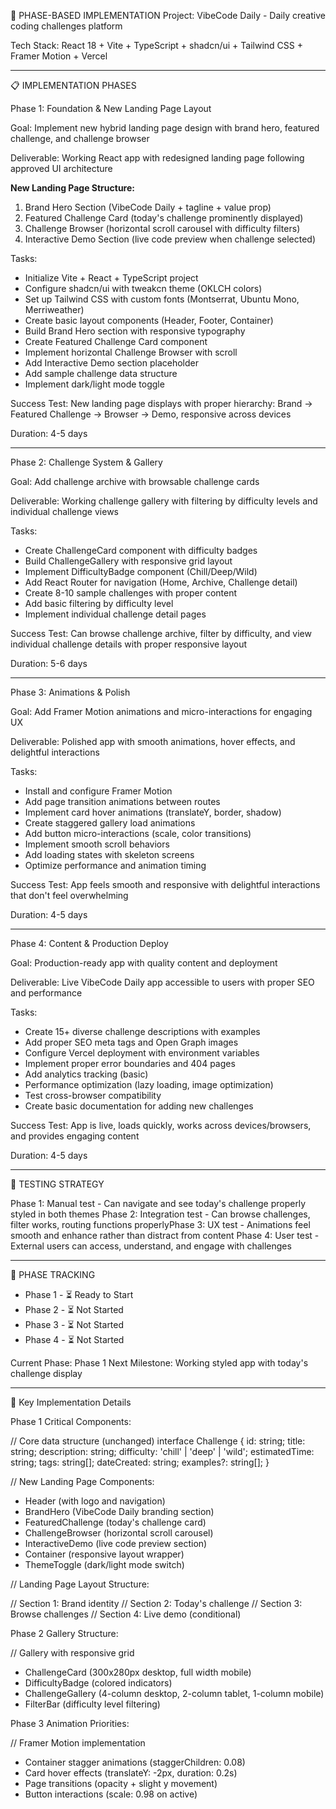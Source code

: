 🎯 PHASE-BASED IMPLEMENTATION
Project: VibeCode Daily - Daily creative coding challenges platform

Tech Stack: React 18 + Vite + TypeScript + shadcn/ui + Tailwind CSS + Framer Motion + Vercel

---
📋 IMPLEMENTATION PHASES

Phase 1: Foundation & New Landing Page Layout

Goal: Implement new hybrid landing page design with brand hero, featured challenge, and challenge browser

Deliverable: Working React app with redesigned landing page following approved UI architecture

**New Landing Page Structure:**
1. Brand Hero Section (VibeCode Daily + tagline + value prop)
2. Featured Challenge Card (today's challenge prominently displayed)
3. Challenge Browser (horizontal scroll carousel with difficulty filters)
4. Interactive Demo Section (live code preview when challenge selected)

Tasks:
- Initialize Vite + React + TypeScript project
- Configure shadcn/ui with tweakcn theme (OKLCH colors)
- Set up Tailwind CSS with custom fonts (Montserrat, Ubuntu Mono, Merriweather)
- Create basic layout components (Header, Footer, Container)
- Build Brand Hero section with responsive typography
- Create Featured Challenge Card component
- Implement horizontal Challenge Browser with scroll
- Add Interactive Demo section placeholder
- Add sample challenge data structure
- Implement dark/light mode toggle

Success Test: New landing page displays with proper hierarchy: Brand → Featured Challenge → Browser → Demo, responsive across devices

Duration: 4-5 days

---
Phase 2: Challenge System & Gallery

Goal: Add challenge archive with browsable challenge cards

Deliverable: Working challenge gallery with filtering by difficulty levels and individual challenge views

Tasks:
- Create ChallengeCard component with difficulty badges
- Build ChallengeGallery with responsive grid layout
- Implement DifficultyBadge component (Chill/Deep/Wild)
- Add React Router for navigation (Home, Archive, Challenge detail)
- Create 8-10 sample challenges with proper content
- Add basic filtering by difficulty level
- Implement individual challenge detail pages

Success Test: Can browse challenge archive, filter by difficulty, and view individual challenge details with proper responsive layout

Duration: 5-6 days

---
Phase 3: Animations & Polish

Goal: Add Framer Motion animations and micro-interactions for engaging UX

Deliverable: Polished app with smooth animations, hover effects, and delightful interactions

Tasks:
- Install and configure Framer Motion
- Add page transition animations between routes
- Implement card hover animations (translateY, border, shadow)
- Create staggered gallery load animations
- Add button micro-interactions (scale, color transitions)
- Implement smooth scroll behaviors
- Add loading states with skeleton screens
- Optimize performance and animation timing

Success Test: App feels smooth and responsive with delightful interactions that don't feel overwhelming

Duration: 4-5 days

---
Phase 4: Content & Production Deploy

Goal: Production-ready app with quality content and deployment

Deliverable: Live VibeCode Daily app accessible to users with proper SEO and performance

Tasks:
- Create 15+ diverse challenge descriptions with examples
- Add proper SEO meta tags and Open Graph images
- Configure Vercel deployment with environment variables
- Implement proper error boundaries and 404 pages
- Add analytics tracking (basic)
- Performance optimization (lazy loading, image optimization)
- Test cross-browser compatibility
- Create basic documentation for adding new challenges

Success Test: App is live, loads quickly, works across devices/browsers, and provides engaging content

Duration: 4-5 days

---
🧪 TESTING STRATEGY

Phase 1: Manual test - Can navigate and see today's challenge properly styled in both themes
Phase 2: Integration test - Can browse challenges, filter works, routing functions properlyPhase 3: UX test - Animations feel smooth and enhance
rather than distract from content
Phase 4: User test - External users can access, understand, and engage with challenges

---
📝 PHASE TRACKING

- Phase 1 - ⏳ Ready to Start
- Phase 2 - ⏳ Not Started
- Phase 3 - ⏳ Not Started
- Phase 4 - ⏳ Not Started

Current Phase: Phase 1
Next Milestone: Working styled app with today's challenge display

---
🎨 Key Implementation Details

Phase 1 Critical Components:

// Core data structure (unchanged)
interface Challenge {
id: string;
title: string;
description: string;
difficulty: 'chill' | 'deep' | 'wild';
estimatedTime: string;
tags: string[];
dateCreated: string;
examples?: string[];
}

// New Landing Page Components:
- Header (with logo and navigation)
- BrandHero (VibeCode Daily branding section)
- FeaturedChallenge (today's challenge card)
- ChallengeBrowser (horizontal scroll carousel)
- InteractiveDemo (live code preview section)
- Container (responsive layout wrapper)
- ThemeToggle (dark/light mode switch)

// Landing Page Layout Structure:
<main>
  <BrandHero />           // Section 1: Brand identity
  <FeaturedChallenge />   // Section 2: Today's challenge
  <ChallengeBrowser />    // Section 3: Browse challenges
  <InteractiveDemo />     // Section 4: Live demo (conditional)
</main>

Phase 2 Gallery Structure:

// Gallery with responsive grid
- ChallengeCard (300x280px desktop, full width mobile)
- DifficultyBadge (colored indicators)
- ChallengeGallery (4-column desktop, 2-column tablet, 1-column mobile)
- FilterBar (difficulty level filtering)

Phase 3 Animation Priorities:

// Framer Motion implementation
- Container stagger animations (staggerChildren: 0.08)
- Card hover effects (translateY: -2px, duration: 0.2s)
- Page transitions (opacity + slight y movement)
- Button interactions (scale: 0.98 on active)